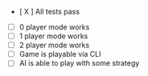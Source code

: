  - [ X ] All tests pass
  - [ ] 0 player mode works
  - [ ] 1 player mode works
  - [ ] 2 player mode works
  - [ ] Game is playable via CLI
  - [ ] AI is able to play with some strategy
